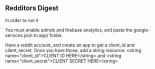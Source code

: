 ## Redditors Digest

In order to run it

You must enable admob and firebase analytics, and paste the google-services.json to app/ folder.

Have a reddit account, and create an app to get a client_id and client_secret.
Once you have those, add a string resource:
\<string name="client_id">CLIENT ID HERE\</string> and \<string name="client_secret">CLIENT SECRET HERE\</string>
